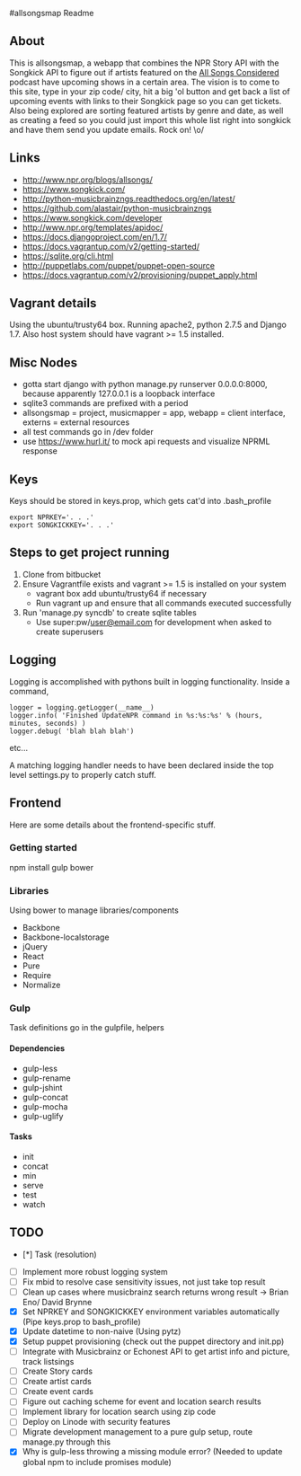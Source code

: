 #allsongsmap Readme

## About

This is allsongsmap, a webapp that combines the NPR Story API with the Songkick API to figure out if artists featured on the [All Songs Considered](http://www.npr.org/blogs/allsongs/) podcast have upcoming shows in a certain area. The vision is to come to this site, type in your zip code/ city, hit a big 'ol button and get back a list of upcoming events with links to their Songkick page so you can get tickets. Also being explored are sorting featured artists by genre and date, as well as creating a feed so you could just import this whole list right into songkick and have them send you update emails. Rock on! \o/

## Links

* http://www.npr.org/blogs/allsongs/
* https://www.songkick.com/
* http://python-musicbrainzngs.readthedocs.org/en/latest/
* https://github.com/alastair/python-musicbrainzngs
* https://www.songkick.com/developer
* http://www.npr.org/templates/apidoc/
* https://docs.djangoproject.com/en/1.7/
* https://docs.vagrantup.com/v2/getting-started/
* https://sqlite.org/cli.html
* http://puppetlabs.com/puppet/puppet-open-source
* https://docs.vagrantup.com/v2/provisioning/puppet_apply.html

## Vagrant details

Using the ubuntu/trusty64 box. Running apache2, python 2.7.5 and Django 1.7. Also host system should have vagrant >= 1.5 installed.

## Misc Nodes

* gotta start django with python manage.py runserver 0.0.0.0:8000, because apparently 127.0.0.1 is a loopback interface
* sqlite3 commands are prefixed with a period
* allsongsmap = project, musicmapper = app, webapp = client interface, externs = external resources
* all test commands go in /dev folder
* use https://www.hurl.it/ to mock api requests and visualize NPRML response

## Keys

Keys should be stored in keys.prop, which gets cat'd into .bash_profile
```
export NPRKEY='. . .'
export SONGKICKKEY='. . .'
```

## Steps to get project running

1. Clone from bitbucket
2. Ensure Vagrantfile exists and vagrant >= 1.5 is installed on your system
	* vagrant box add ubuntu/trusty64 if necessary
	* Run vagrant up and ensure that all commands executed successfully
3. Run 'manage.py syncdb' to create sqlite tables
	* Use super:pw/user@email.com for development when asked to create superusers

## Logging

Logging is accomplished with pythons built in logging functionality. Inside a command,

```
logger = logging.getLogger(__name__)
logger.info( 'Finished UpdateNPR command in %s:%s:%s' % (hours, minutes, seconds) )
logger.debug( 'blah blah blah')
```
etc...

A matching logging handler needs to have been declared inside the top level settings.py to properly catch stuff.


## Frontend

Here are some details about the frontend-specific stuff.

### Getting started

npm install
gulp bower

### Libraries

Using bower to manage libraries/components

* Backbone
* Backbone-localstorage
* jQuery
* React
* Pure
* Require
* Normalize

### Gulp

Task definitions go in the gulpfile, helpers

#### Dependencies 
* gulp-less
* gulp-rename
* gulp-jshint
* gulp-concat
* gulp-mocha
* gulp-uglify

#### Tasks
* init
* concat
* min
* serve
* test
* watch

## TODO

- [*] Task (resolution)
- [ ] Implement more robust logging system
- [ ] Fix mbid to resolve case sensitivity issues, not just take top result
- [ ] Clean up cases where musicbrainz search returns wrong result -> Brian Eno/ David Brynne
- [x] Set NPRKEY and SONGKICKKEY environment variables automatically (Pipe keys.prop to bash_profile)
- [x] Update datetime to non-naive (Using pytz)
- [x] Setup puppet provisioning (check out the puppet directory and init.pp)
- [ ] Integrate with Musicbrainz or Echonest API to get artist info and picture, track listsings
- [ ] Create Story cards
- [ ] Create artist cards
- [ ] Create event cards
- [ ] Figure out caching scheme for event and location search results
- [ ] Implement library for location search using zip code
- [ ] Deploy on Linode with security features
- [ ] Migrate development management to a pure gulp setup, route manage.py through this
- [x] Why is gulp-less throwing a missing module error? (Needed to update global npm to include promises module)